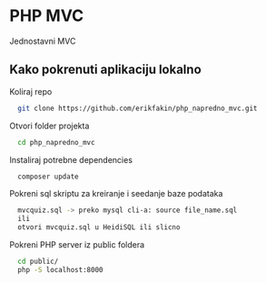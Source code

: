 
# PHP MVC

Jednostavni MVC

## Kako pokrenuti aplikaciju lokalno

Koliraj repo

```bash
  git clone https://github.com/erikfakin/php_napredno_mvc.git
```

Otvori folder projekta

```bash
  cd php_napredno_mvc
```

Instaliraj potrebne dependencies

```bash
  composer update
```

Pokreni sql skriptu za kreiranje i seedanje baze podataka

```bash
  mvcquiz.sql -> preko mysql cli-a: source file_name.sql 
  ili
  otvori mvcquiz.sql u HeidiSQL ili slicno
```

Pokreni PHP server iz public foldera

```bash
  cd public/
  php -S localhost:8000
```

